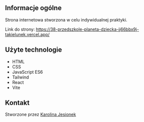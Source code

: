 ## Informacje ogólne
Strona internetowa stworzona w celu indywidualnej praktyki.

Link do strony: https://38-przedszkole-planeta-dziecka-jj66bbx9j-takielunek.vercel.app/

## Użyte technologie
* HTML
* CSS
* JavaScript ES6
* Tailwind
* React
* Vite

## Kontakt
Stworzone przez [Karolina Jesionek](mailto:karolina.anna.jesionek@gmail.com) 

